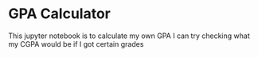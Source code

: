 # GPA Calculator
This jupyter notebook is to calculate my own GPA
I can try checking what my CGPA would be if I got certain grades
